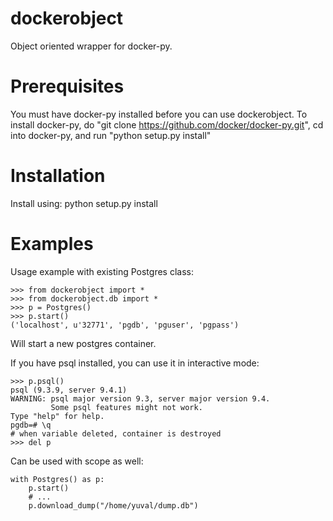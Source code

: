 # dockerobject
Object oriented wrapper for docker-py.

# Prerequisites
You must have docker-py installed before you can use dockerobject.
To install docker-py, do "git clone https://github.com/docker/docker-py.git", cd into docker-py, and run "python setup.py install"

# Installation
Install using:
    python setup.py install

# Examples
Usage example with existing Postgres class:

    >>> from dockerobject import *
    >>> from dockerobject.db import *
    >>> p = Postgres()
    >>> p.start()
    ('localhost', u'32771', 'pgdb', 'pguser', 'pgpass')

Will start a new postgres container.

If you have psql installed, you can use it in interactive mode:

    >>> p.psql()
    psql (9.3.9, server 9.4.1)
    WARNING: psql major version 9.3, server major version 9.4.
             Some psql features might not work.
    Type "help" for help.
    pgdb=# \q
    # when variable deleted, container is destroyed
    >>> del p

Can be used with scope as well:

    with Postgres() as p:
        p.start()
        # ...
        p.download_dump("/home/yuval/dump.db")

